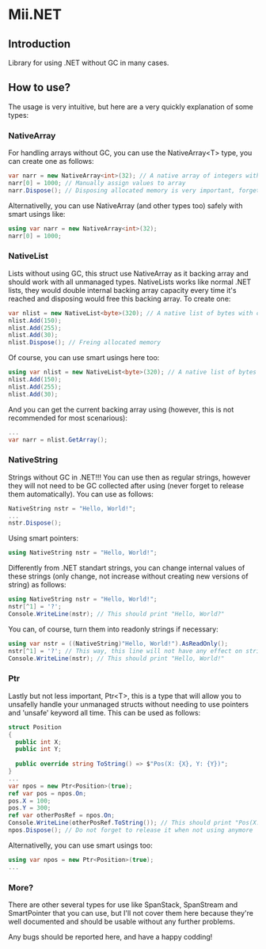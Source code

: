 # Mii.NET

## Introduction
Library for using .NET without GC in many cases.

## How to use?
The usage is very intuitive, but here are a very quickly explanation of some types:

### NativeArray
For handling arrays without GC, you can use the NativeArray\<T\> type, you can create one as follows:
```csharp
var narr = new NativeArray<int>(32); // A native array of integers with 32 items (T must be a unmanaged type)
narr[0] = 1000; // Manually assign values to array
narr.Dispose(); // Disposing allocated memory is very important, forgetting to do this would create memory leaks
```
Alternativelly, you can use NativeArray (and other types too) safely with smart usings like:
```csharp
using var narr = new NativeArray<int>(32);
narr[0] = 1000;
```

### NativeList
Lists without using GC, this struct use NativeArray as it backing array and should work with all unmanaged types.
NativeLists works like normal .NET lists, they would double internal backing array capacity every time it's reached and disposing would free this backing array.
To create one:
```csharp
var nlist = new NativeList<byte>(320); // A native list of bytes with capacity of 320 items (capacity is not the same as size, as you should know using .NET lists)
nlist.Add(150);
nlist.Add(255);
nlist.Add(30);
nlist.Dispose(); // Freing allocated memory
```
Of course, you can use smart usings here too:
```csharp
using var nlist = new NativeList<byte>(320); // A native list of bytes with capacity of 320 items (capacity is not the same as size, as you should know using .NET lists)
nlist.Add(150);
nlist.Add(255);
nlist.Add(30);
```
And you can get the current backing array using (however, this is not recommended for most scenarious):
```csharp
...
var narr = nlist.GetArray();
```

### NativeString
Strings without GC in .NET!!! You can use then as regular strings, however they will not need to be GC collected after using (never forget to release them automatically).
You can use as follows:
```csharp
NativeString nstr = "Hello, World!";
...
nstr.Dispose();
```
Using smart pointers:
```csharp
using NativeString nstr = "Hello, World!";
```
Differently from .NET standart strings, you can change internal values of these strings (only change, not increase without creating new versions of string) as follows:
```csharp
using NativeString nstr = "Hello, World!";
nstr[^1] = '?';
Console.WriteLine(nstr); // This should print "Hello, World?"
```
You can, of course, turn them into readonly strings if necessary:
```csharp
using var nstr = ((NativeString)"Hello, World!").AsReadOnly();
nstr[^1] = '?'; // This way, this line will not have any effect on string
Console.WriteLine(nstr); // This should print "Hello, World!"
```

### Ptr
Lastly but not less important, Ptr\<T\>, this is a type that will allow you to unsafelly handle your unmanaged structs without needing to use pointers and 'unsafe' keyword all time. This can be used as follows:
```csharp
struct Position
{
  public int X;
  public int Y;
  
  public override string ToString() => $"Pos(X: {X}, Y: {Y})";
}
...
var npos = new Ptr<Position>(true);
ref var pos = npos.On;
pos.X = 100;
pos.Y = 300;
ref var otherPosRef = npos.On;
Console.WriteLine(otherPosRef.ToString()); // This should print "Pos(X: 100, Y: 300)"
npos.Dispose(); // Do not forget to release it when not using anymore
```
Alternativelly, you can use smart usings too:
```csharp
using var npos = new Ptr<Position>(true);
...
```

### More?
There are other several types for use like SpanStack, SpanStream and SmartPointer that you can use, but I'll not cover them here because they're well documented and should be usable without any further problems.

Any bugs should be reported here, and have a happy codding!
